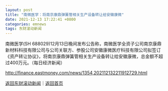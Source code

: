 ```yaml
---
layout: post
title: "南微医学：将南京康鼎弹簧管相关生产设备转让给安徽康微"
date: 2021-12-13 17:22:41 +0800
categories: emnews
tags: 东财滚动新闻
---
```


南微医学(SH 688029)12月13日晚间发布公告称，南微医学全资子公司南京康鼎新材料科技有限公司与公司关联方、参股公司安徽康微医疗科技有限公司拟签订《资产转让协议》，将南京康鼎弹簧管相关生产设备转让给安徽康微，总金额不超过400万元。（每日经济新闻）

<http://finance.eastmoney.com/news/1354,202112132211912729.html>

[返回东财滚动新闻](//finews.withounder.com/emnews/)｜[返回首页](//finews.withounder.com/)